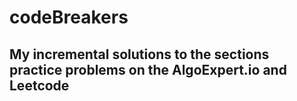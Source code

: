 # codeBreakers
## My incremental solutions to the sections practice problems on the AlgoExpert.io and Leetcode